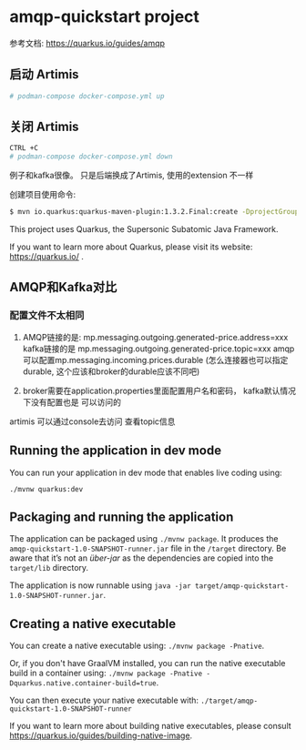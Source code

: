 # amqp-quickstart project
参考文档: https://quarkus.io/guides/amqp

## 启动 Artimis
```bash
# podman-compose docker-compose.yml up
```
## 关闭 Artimis
```bash
CTRL +C
# podman-compose docker-compose.yml down
```
例子和kafka很像。 只是后端换成了Artimis, 使用的extension 不一样

创建项目使用命令: 
```bash
$ mvn io.quarkus:quarkus-maven-plugin:1.3.2.Final:create -DprojectGroupId=org.acme -DprojectArtifactId=amqp-quickstart -Dextensions="amqp,resteasy-jsonb,metrics"
```

This project uses Quarkus, the Supersonic Subatomic Java Framework.

If you want to learn more about Quarkus, please visit its website: https://quarkus.io/ .

## AMQP和Kafka对比
### 配置文件不太相同
  1. AMQP链接的是: mp.messaging.outgoing.generated-price.address=xxx
  kafka链接的是 mp.messaging.outgoing.generated-price.topic=xxx
  amqp可以配置mp.messaging.incoming.prices.durable (怎么连接器也可以指定durable, 这个应该和broker的durable应该不同吧)
  
  2. broker需要在application.properties里面配置用户名和密码， kafka默认情况下没有配置也是
  可以访问的

artimis 可以通过console去访问 查看topic信息

## Running the application in dev mode

You can run your application in dev mode that enables live coding using:
```
./mvnw quarkus:dev
```

## Packaging and running the application

The application can be packaged using `./mvnw package`.
It produces the `amqp-quickstart-1.0-SNAPSHOT-runner.jar` file in the `/target` directory.
Be aware that it’s not an _über-jar_ as the dependencies are copied into the `target/lib` directory.

The application is now runnable using `java -jar target/amqp-quickstart-1.0-SNAPSHOT-runner.jar`.

## Creating a native executable

You can create a native executable using: `./mvnw package -Pnative`.

Or, if you don't have GraalVM installed, you can run the native executable build in a container using: `./mvnw package -Pnative -Dquarkus.native.container-build=true`.

You can then execute your native executable with: `./target/amqp-quickstart-1.0-SNAPSHOT-runner`

If you want to learn more about building native executables, please consult https://quarkus.io/guides/building-native-image.